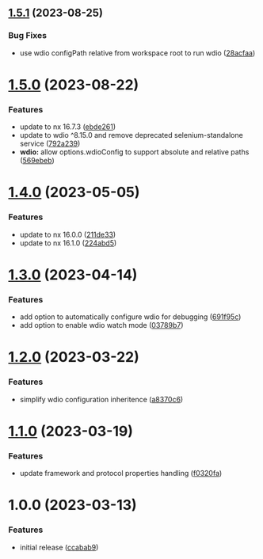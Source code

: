 ## [1.5.1](https://github.com/roozenboom/rbnx/compare/v1.5.0...v1.5.1) (2023-08-25)


### Bug Fixes

* use wdio configPath relative from workspace root to run wdio ([28acfaa](https://github.com/roozenboom/rbnx/commit/28acfaa4b20e096138a1f0258b10267cc5bee615))

# [1.5.0](https://github.com/roozenboom/rbnx/compare/v1.4.0...v1.5.0) (2023-08-22)


### Features

* update to nx 16.7.3 ([ebde261](https://github.com/roozenboom/rbnx/commit/ebde2614f5b1fa3215d00f1f5419d8bbc1bde6d0))
* update to wdio ^8.15.0 and remove deprecated selenium-standalone service ([792a239](https://github.com/roozenboom/rbnx/commit/792a2394d380f5ffefca2f63f34b77b7de03deb9))
* **wdio:** allow options.wdioConfig to support absolute and relative paths ([569ebeb](https://github.com/roozenboom/rbnx/commit/569ebeb6acd1e4d109d7147e3ab89d6749e17d0a))

# [1.4.0](https://github.com/roozenboom/rbnx/compare/v1.3.0...v1.4.0) (2023-05-05)


### Features

* update to nx 16.0.0 ([211de33](https://github.com/roozenboom/rbnx/commit/211de33397fac91443ff835c23b140b09d1c6899))
* update to nx 16.1.0 ([224abd5](https://github.com/roozenboom/rbnx/commit/224abd51f13126f0b2c167111270f0c0dacdac53))

# [1.3.0](https://github.com/roozenboom/rbnx/compare/v1.2.0...v1.3.0) (2023-04-14)


### Features

* add option to automatically configure wdio for debugging ([691f95c](https://github.com/roozenboom/rbnx/commit/691f95cfcccd2e945f63748aa221e2e6026b7679))
* add option to enable wdio watch mode ([03789b7](https://github.com/roozenboom/rbnx/commit/03789b7887bb4b7e1dcfb15bf34f35ec955224f6))

# [1.2.0](https://github.com/roozenboom/rbnx/compare/v1.1.0...v1.2.0) (2023-03-22)


### Features

* simplify wdio configuration inheritence ([a8370c6](https://github.com/roozenboom/rbnx/commit/a8370c60f608b953fb766fed7889023ac793b9af))

# [1.1.0](https://github.com/roozenboom/rbnx/compare/v1.0.0...v1.1.0) (2023-03-19)


### Features

* update framework and protocol properties handling ([f0320fa](https://github.com/roozenboom/rbnx/commit/f0320fa164b05690976d7778de3868694528251f))

# 1.0.0 (2023-03-13)

### Features

- initial release ([ccabab9](https://github.com/roozenboom/rbnx/commit/ccabab9ac1b9c7c82bd68444a41c0b149c22eb1e))

